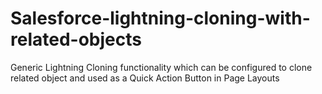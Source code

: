 # Salesforce-lightning-cloning-with-related-objects
Generic Lightning Cloning functionality which can be configured to clone related object and used as a Quick Action Button in Page Layouts
